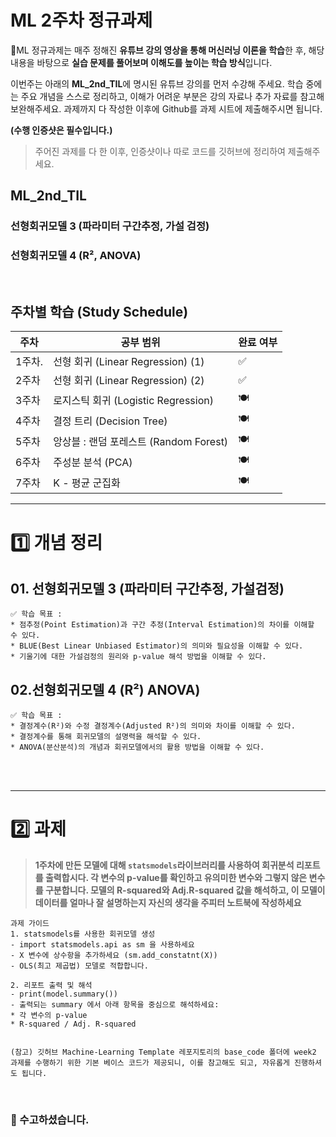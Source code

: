 # ML 2주차 정규과제

📌ML 정규과제는 매주 정해진 **유튜브 강의 영상을 통해 머신러닝 이론을 학습**한 후, 해당 내용을 바탕으로 **실습 문제를 풀어보며 이해도를 높이는 학습 방식**입니다. 

이번주는 아래의 **ML_2nd_TIL**에 명시된 유튜브 강의를 먼저 수강해 주세요. 학습 중에는 주요 개념을 스스로 정리하고, 이해가 어려운 부분은 강의 자료나 추가 자료를 참고해 보완해주세요. 과제까지 다 작성한 이후에 Github를 과제 시트에 제출해주시면 됩니다.



**(수행 인증샷은 필수입니다.)** 

> 주어진 과제를 다 한 이후, 인증샷이나 따로 코드를 깃허브에 정리하여 제출해주세요.



## ML_2nd_TIL

### 선형회귀모델 3 (파라미터 구간추정, 가설 검정)

### 선형회귀모델 4 (R², ANOVA)

<br>



## 주차별 학습 (Study Schedule)

| 주차   | 공부 범위                              | 완료 여부 |
| ------ | -------------------------------------- | --------- |
| 1주차. | 선형 회귀 (Linear Regression) (1)      | ✅         |
| 2주차  | 선형 회귀 (Linear Regression) (2)      | ✅         |
| 3주차  | 로지스틱 회귀 (Logistic Regression)    | 🍽️         |
| 4주차  | 결정 트리 (Decision Tree)              | 🍽️         |
| 5주차  | 앙상블 : 랜덤 포레스트 (Random Forest) | 🍽️         |
| 6주차  | 주성분 분석 (PCA)                      | 🍽️         |
| 7주차  | K - 평균 군집화                        | 🍽️         |

<!-- 여기까진 그대로 둬 주세요-->

---

# 1️⃣ 개념 정리

## 01. 선형회귀모델 3 (파라미터 구간추정, 가설검정)

```
✅ 학습 목표 :
* 점추정(Point Estimation)과 구간 추정(Interval Estimation)의 차이를 이해할 수 있다. 
* BLUE(Best Linear Unbiased Estimator)의 의미와 필요성을 이해할 수 있다.
* 기울기에 대한 가설검정의 원리와 p-value 해석 방법을 이해할 수 있다. 
```

<!-- 새롭게 배운 내용을 자유롭게 정리해주세요.-->



## 02.선형회귀모델 4 (R²) ANOVA)

```
✅ 학습 목표 :
* 결정계수(R²)와 수정 결정계수(Adjusted R²)의 의미와 차이를 이해할 수 있다.
* 결정계수를 통해 회귀모델의 설명력을 해석할 수 있다. 
* ANOVA(분산분석)의 개념과 회귀모델에서의 활용 방법을 이해할 수 있다. 
```

<!-- 새롭게 배운 내용을 자유롭게 정리해주세요.-->



<br>
<br>

---

# 2️⃣ 과제

> **1주차에 만든 모델에 대해 `statsmodels`라이브러리를 사용하여 회귀분석 리포트를 출력합시다. 각 변수의 p-value를 확인하고 유의미한 변수와 그렇지 않은 변수를 구분합니다. 모델의 R-squared와 Adj.R-squared 값을 해석하고, 이 모델이 데이터를 얼마나 잘 설명하는지 자신의 생각을 주피터 노트북에 작성하세요**



~~~
과제 가이드
1. statsmodels를 사용한 회귀모델 생성
- import statsmodels.api as sm 을 사용하세요
- X 변수에 상수항을 추가하세요 (sm.add_constatnt(X))
- OLS(최고 제곱법) 모델로 적합합니다.

2. 리포트 출력 및 해석 
- print(model.summary())
- 출력되는 summary 에서 아래 항목을 중심으로 해석하세요:
* 각 변수의 p-value
* R-squared / Adj. R-squared


(참고) 깃허브 Machine-Learning Template 레포지토리의 base_code 폴더에 week2 과제를 수행하기 위한 기본 베이스 코드가 제공되니, 이를 참고해도 되고, 자유롭게 진행하셔도 됩니다.  
~~~



<br>

### 🎉 수고하셨습니다.
